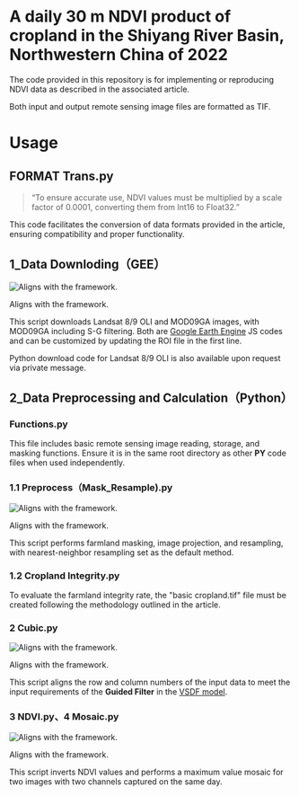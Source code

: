 # A daily 30 m NDVI product of cropland in the Shiyang River Basin, Northwestern China of 2022

The code provided in this repository is for implementing or reproducing NDVI data as described in the associated article.

Both input and output remote sensing image files are formatted as TIF.

# Usage

## FORMAT Trans.py

> “To ensure accurate use, NDVI values must be multiplied by a scale factor of 0.0001, converting them from Int16 to Float32.”
> 

This code facilitates the conversion of data formats provided in the article, ensuring compatibility and proper functionality.

## 1_Data Downloding（GEE）

![Aligns with the framework.](image.png)

Aligns with the framework.

This script downloads Landsat 8/9 OLI and MOD09GA images, with MOD09GA including S-G filtering. Both are [Google Earth Engine](https://code.earthengine.google.com/) JS codes and can be customized by updating the ROI file in the first line. 

Python download code for Landsat 8/9 OLI is also available upon request via private message.

## 2_Data Preprocessing and Calculation（Python）

### Functions.py

This file includes basic remote sensing image reading, storage, and masking functions. Ensure it is in the same root directory as other **PY** code files when used independently.

### 1.1 Preprocess（Mask_Resample).py

![Aligns with the framework.](image%201.png)

Aligns with the framework.

This script performs farmland masking, image projection, and resampling, with nearest-neighbor resampling set as the default method.

### 1.2 Cropland Integrity.py

To evaluate the farmland integrity rate, the "basic cropland.tif" file must be created following the methodology outlined in the article.

### 2 Cubic.py

![Aligns with the framework.](image%202.png)

Aligns with the framework.

This script aligns the row and column numbers of the input data to meet the input requirements of the **Guided Filter** in the [VSDF model](https://github.com/ChenXuAxel/VSDF).

### 3 NDVI.py、4 Mosaic.py

![Aligns with the framework.](image%203.png)

Aligns with the framework.

This script inverts NDVI values and performs a maximum value mosaic for two images with two channels captured on the same day.